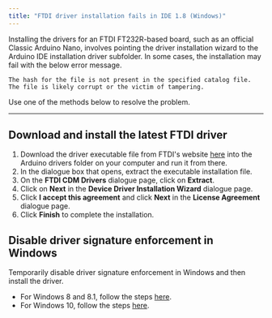 ```yaml
---
title: "FTDI driver installation fails in IDE 1.8 (Windows)"
---
```


Installing the drivers for an FTDI FT232R-based board, such as an official Classic Arduino Nano, involves pointing the driver installation wizard to the Arduino IDE installation driver subfolder. In some cases, the installation may fail with the below error message.

```
The hash for the file is not present in the specified catalog file. The file is likely corrupt or the victim of tampering.
```

Use one of the methods below to resolve the problem.

---

## Download and install the latest FTDI driver

1. Download the driver executable file from FTDI's website [here](https://ftdichip.com/drivers/vcp-drivers/) into the Arduino drivers folder on your computer and run it from there.
2. In the dialogue box that opens, extract the executable installation file.
3. On the **FTDI CDM Drivers** dialogue page, click on **Extract**.
4. Click on **Next** in the **Device Driver Installation Wizard** dialogue page.
5. Click **I accept this agreement** and click **Next** in the **License Agreement** dialogue page.
6. Click **Finish** to complete the installation.

## Disable driver signature enforcement in Windows

Temporarily disable driver signature enforcement in Windows and then install the driver.

* For Windows 8 and 8.1, follow the steps [here](https://www.manula.com/manuals/tridentrfid/timemachine/1/en/topic/how-to-disable-driver-signature-enforcement-under-windows-8-and-8-1).
* For Windows 10, follow the steps [here](https://www.auslogics.com/en/articles/disable-driver-signature-enforcement-on-windows-10/).
